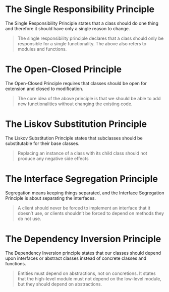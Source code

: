 # The Single Responsibility Principle

The Single Responsibility Principle states that a class should do one thing and therefore it should have only a single reason to change.

> The single responsibility principle declares that a class should only be responsible for a single functionality. The above also refers to modules and functions.

# The Open-Closed Principle

The Open-Closed Principle requires that classes should be open for extension and closed to modification.

> The core idea of the above principle is that we should be able to add new functionalities without changing the existing code.

# The Liskov Substitution Principle

The Liskov Substitution Principle states that subclasses should be substitutable for their base classes.

> Replacing an instance of a class with its child class should not produce any negative side effects

# The Interface Segregation Principle

Segregation means keeping things separated, and the Interface Segregation Principle is about separating the interfaces.

> A client should never be forced to implement an interface that it doesn’t use, or clients shouldn’t be forced to depend on methods they do not use.

# The Dependency Inversion Principle

The Dependency Inversion principle states that our classes should depend upon interfaces or abstract classes instead of concrete classes and functions.

> Entities must depend on abstractions, not on concretions. It states that the high-level module must not depend on the low-level module, but they should depend on abstractions.
